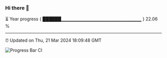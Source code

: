 ### Hi there 👋

⏳ Year progress { ██████▁▁▁▁▁▁▁▁▁▁▁▁▁▁▁▁▁▁▁▁▁▁▁▁ } 22.06 %

---

⏰ Updated on Thu, 21 Mar 2024 18:09:48 GMT

![Progress Bar CI](https://github.com/Shyam-Makwana/GitHub-Actions-Demo/workflows/Progress%20Bar%20CI/badge.svg)
